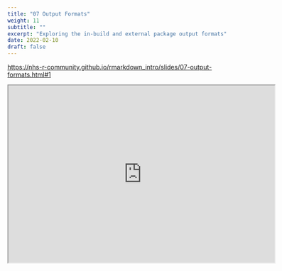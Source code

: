 ```yaml
---
title: "07 Output Formats"
weight: 11
subtitle: ""
excerpt: "Exploring the in-build and external package output formats"
date: 2022-02-10
draft: false
---
```


https://nhs-r-community.github.io/rmarkdown_intro/slides/07-output-formats.html#1

<iframe src="https://nhs-r-community.github.io/rmarkdown_intro/slides/07-output-formats.html#1" width="600" height="400" loading="lazy" allowfullscreen></iframe> <script>fitvids('.shareagain', {players: 'iframe'});</script>

